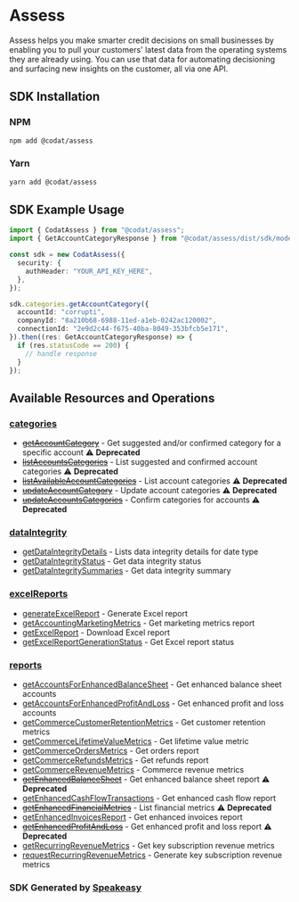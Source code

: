 # Assess

Assess helps you make smarter credit decisions on small businesses by enabling you to pull your customers' latest data from the operating systems they are already using.
You can use that data for automating decisioning and surfacing new insights on the customer, all via one API.

<!-- Start SDK Installation -->
## SDK Installation

### NPM

```bash
npm add @codat/assess
```

### Yarn

```bash
yarn add @codat/assess
```
<!-- End SDK Installation -->

## SDK Example Usage
<!-- Start SDK Example Usage -->
```typescript
import { CodatAssess } from "@codat/assess";
import { GetAccountCategoryResponse } from "@codat/assess/dist/sdk/models/operations";

const sdk = new CodatAssess({
  security: {
    authHeader: "YOUR_API_KEY_HERE",
  },
});

sdk.categories.getAccountCategory({
  accountId: "corrupti",
  companyId: "8a210b68-6988-11ed-a1eb-0242ac120002",
  connectionId: "2e9d2c44-f675-40ba-8049-353bfcb5e171",
}).then((res: GetAccountCategoryResponse) => {
  if (res.statusCode == 200) {
    // handle response
  }
});
```
<!-- End SDK Example Usage -->

<!-- Start SDK Available Operations -->
## Available Resources and Operations


### [categories](docs/categories/README.md)

* [~~getAccountCategory~~](docs/categories/README.md#getaccountcategory) - Get suggested and/or confirmed category for a specific account :warning: **Deprecated**
* [~~listAccountsCategories~~](docs/categories/README.md#listaccountscategories) - List suggested and confirmed account categories :warning: **Deprecated**
* [~~listAvailableAccountCategories~~](docs/categories/README.md#listavailableaccountcategories) - List account categories :warning: **Deprecated**
* [~~updateAccountCategory~~](docs/categories/README.md#updateaccountcategory) - Update account categories :warning: **Deprecated**
* [~~updateAccountsCategories~~](docs/categories/README.md#updateaccountscategories) - Confirm categories for accounts :warning: **Deprecated**

### [dataIntegrity](docs/dataintegrity/README.md)

* [getDataIntegrityDetails](docs/dataintegrity/README.md#getdataintegritydetails) - Lists data integrity details for date type
* [getDataIntegrityStatus](docs/dataintegrity/README.md#getdataintegritystatus) - Get data integrity status
* [getDataIntegritySummaries](docs/dataintegrity/README.md#getdataintegritysummaries) - Get data integrity summary

### [excelReports](docs/excelreports/README.md)

* [generateExcelReport](docs/excelreports/README.md#generateexcelreport) - Generate Excel report
* [getAccountingMarketingMetrics](docs/excelreports/README.md#getaccountingmarketingmetrics) - Get marketing metrics report
* [getExcelReport](docs/excelreports/README.md#getexcelreport) - Download Excel report
* [getExcelReportGenerationStatus](docs/excelreports/README.md#getexcelreportgenerationstatus) - Get Excel report status

### [reports](docs/reports/README.md)

* [getAccountsForEnhancedBalanceSheet](docs/reports/README.md#getaccountsforenhancedbalancesheet) - Get enhanced balance sheet accounts
* [getAccountsForEnhancedProfitAndLoss](docs/reports/README.md#getaccountsforenhancedprofitandloss) - Get enhanced profit and loss accounts
* [getCommerceCustomerRetentionMetrics](docs/reports/README.md#getcommercecustomerretentionmetrics) - Get customer retention metrics
* [getCommerceLifetimeValueMetrics](docs/reports/README.md#getcommercelifetimevaluemetrics) - Get lifetime value metric
* [getCommerceOrdersMetrics](docs/reports/README.md#getcommerceordersmetrics) - Get orders report
* [getCommerceRefundsMetrics](docs/reports/README.md#getcommercerefundsmetrics) - Get refunds report
* [getCommerceRevenueMetrics](docs/reports/README.md#getcommercerevenuemetrics) - Commerce revenue metrics
* [~~getEnhancedBalanceSheet~~](docs/reports/README.md#getenhancedbalancesheet) - Get enhanced balance sheet report :warning: **Deprecated**
* [getEnhancedCashFlowTransactions](docs/reports/README.md#getenhancedcashflowtransactions) - Get enhanced cash flow report
* [~~getEnhancedFinancialMetrics~~](docs/reports/README.md#getenhancedfinancialmetrics) - List financial metrics :warning: **Deprecated**
* [getEnhancedInvoicesReport](docs/reports/README.md#getenhancedinvoicesreport) - Get enhanced invoices report
* [~~getEnhancedProfitAndLoss~~](docs/reports/README.md#getenhancedprofitandloss) - Get enhanced profit and loss report :warning: **Deprecated**
* [getRecurringRevenueMetrics](docs/reports/README.md#getrecurringrevenuemetrics) - Get key subscription revenue metrics
* [requestRecurringRevenueMetrics](docs/reports/README.md#requestrecurringrevenuemetrics) - Generate key subscription revenue metrics
<!-- End SDK Available Operations -->

### SDK Generated by [Speakeasy](https://docs.speakeasyapi.dev/docs/using-speakeasy/client-sdks)
